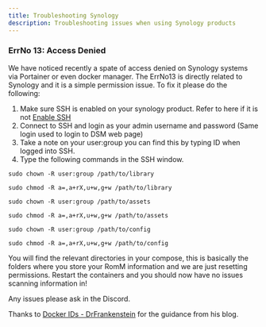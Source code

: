 ```yaml
---
title: Troubleshooting Synology
description: Troubleshooting issues when using Synology products
---
```

### ErrNo 13: Access Denied

We have noticed recently a spate of access denied on Synology systems via Portainer or even docker manager. The ErrNo13 is directly related to Synology and it is a simple permission issue. To fix it please do the following:

1. Make sure SSH is enabled on your synology product. Refer to here if it is not [Enable SSH](https://kb.synology.com/en-uk/DSM/tutorial/How_to_login_to_DSM_with_root_permission_via_SSH_Telnet)
2. Connect to SSH and login as your admin username and password (Same login used to login to DSM web page)
3. Take a note on your user:group you can find this by typing ID when logged into SSH.
4. Type the following commands in the SSH window.

``` sudo chown -R user:group /path/to/library ```

``` sudo chmod -R a=,a+rX,u+w,g+w /path/to/library ```

``` sudo chown -R user:group /path/to/assets ```

``` sudo chmod -R a=,a+rX,u+w,g+w /path/to/assets ```

``` sudo chown -R user:group /path/to/config ```

``` sudo chmod -R a=,a+rX,u+w,g+w /path/to/config ```

You will find the relevant directories in your compose, this is basically the folders where you store your RomM information and we are just resetting permissions. Restart the containers and you should now have no issues scanning information in!


Any issues please ask in the Discord.

Thanks to [Docker IDs - DrFrankenstein](https://drfrankenstein.co.uk/step-2-setting-up-a-restricted-docker-user-and-obtaining-ids/) for the guidance from his blog.
